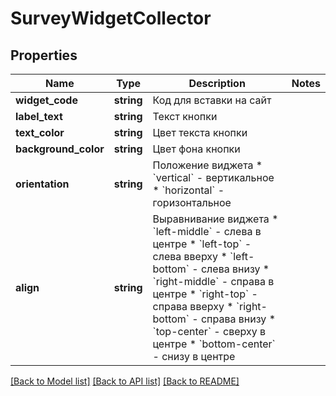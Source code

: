 # SurveyWidgetCollector

## Properties
Name | Type | Description | Notes
------------ | ------------- | ------------- | -------------
**widget_code** | **string** | Код для вставки на сайт | 
**label_text** | **string** | Текст кнопки | 
**text_color** | **string** | Цвет текста кнопки | 
**background_color** | **string** | Цвет фона кнопки | 
**orientation** | **string** | Положение виджета  * &#x60;vertical&#x60; - вертикальное * &#x60;horizontal&#x60; - горизонтальное | 
**align** | **string** | Выравнивание виджета  * &#x60;left-middle&#x60; - слева в центре * &#x60;left-top&#x60; - слева вверху * &#x60;left-bottom&#x60; - слева внизу * &#x60;right-middle&#x60; - справа в центре * &#x60;right-top&#x60; - справа вверху * &#x60;right-bottom&#x60; - справа внизу * &#x60;top-center&#x60; - сверху в центре * &#x60;bottom-center&#x60; - снизу в центре | 

[[Back to Model list]](../README.md#documentation-for-models) [[Back to API list]](../README.md#documentation-for-api-endpoints) [[Back to README]](../README.md)


